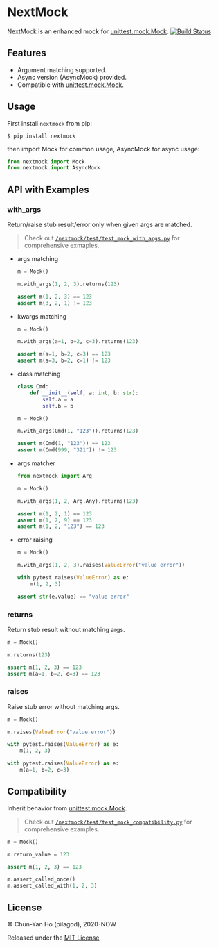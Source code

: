# NextMock

NextMock is an enhanced mock for [unittest.mock.Mock](https://docs.python.org/3/library/unittest.mock.html#unittest.mock.Mock).
[![Build Status](https://travis-ci.com/pilagod/nextmock.svg?branch=master)](https://travis-ci.com/pilagod/nextmock)

## Features

- Argument matching supported.
- Async version (AsyncMock) provided.
- Compatible with [unittest.mock.Mock](https://docs.python.org/3/library/unittest.mock.html#unittest.mock.Mock).

## Usage

First install `nextmock` from pip:

```shell
$ pip install nextmock
```

then import Mock for common usage, AsyncMock for async usage:

```python
from nextmock import Mock
from nextmock import AsyncMock
```

## API with Examples

### with_args

Return/raise stub result/error only when given args are matched.

> Check out [`/nextmock/test/test_mock_with_args.py`](https://github.com/pilagod/nextmock/blob/master/nextmock/test/test_mock_with_args.py) for comprehensive exmaples.

- args matching

    ```python
    m = Mock()

    m.with_args(1, 2, 3).returns(123)

    assert m(1, 2, 3) == 123
    assert m(3, 2, 1) != 123
    ```

- kwargs matching

    ```python
    m = Mock()

    m.with_args(a=1, b=2, c=3).returns(123)

    assert m(a=1, b=2, c=3) == 123
    assert m(a=3, b=2, c=1) != 123
    ```

- class matching

    ```python
    class Cmd:
        def __init__(self, a: int, b: str):
            self.a = a
            self.b = b
    
    m = Mock()

    m.with_args(Cmd(1, "123")).returns(123)

    assert m(Cmd(1, "123")) == 123
    assert m(Cmd(999, "321")) != 123
    ```

- args matcher

    ```python
    from nextmock import Arg

    m = Mock()

    m.with_args(1, 2, Arg.Any).returns(123)

    assert m(1, 2, 1) == 123
    assert m(1, 2, 9) == 123
    assert m(1, 2, "123") == 123
    ```

- error raising

    ```python
    m = Mock()

    m.with_args(1, 2, 3).raises(ValueError("value error"))

    with pytest.raises(ValueError) as e:
        m(1, 2, 3)

    assert str(e.value) == "value error"
    ```

### returns

Return stub result without matching args.

```python
m = Mock()

m.returns(123)

assert m(1, 2, 3) == 123
assert m(a=1, b=2, c=3) == 123
```

### raises

Raise stub error without matching args.

```python
m = Mock()

m.raises(ValueError("value error"))

with pytest.raises(ValueError) as e:
    m(1, 2, 3)

with pytest.raises(ValueError) as e:
    m(a=1, b=2, c=3)
```

## Compatibility

Inherit behavior from [unittest.mock.Mock](https://docs.python.org/3/library/unittest.mock.html#unittest.mock.Mock).

> Check out [`/nextmock/test/test_mock_compatibility.py`](https://github.com/pilagod/nextmock/blob/master/nextmock/test/test_mock_compatibility.py) for comprehensive examples.

```python
m = Mock()

m.return_value = 123

assert m(1, 2, 3) == 123

m.assert_called_once()
m.assert_called_with(1, 2, 3)
```

## License

© Chun-Yan Ho (pilagod), 2020-NOW

Released under the [MIT License](https://github.com/pilagod/nextmock/blob/master/LICENSE)
